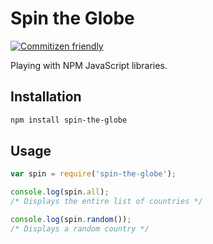 # Spin the Globe

[![Commitizen friendly](https://img.shields.io/badge/commitizen-friendly-brightgreen.svg)](http://commitizen.github.io/cz-cli/)

Playing with NPM JavaScript libraries.

## Installation

```bash
npm install spin-the-globe
```

## Usage

```javascript
var spin = require('spin-the-globe');

console.log(spin.all);
/* Displays the entire list of countries */

console.log(spin.random());
/* Displays a random country */
```
